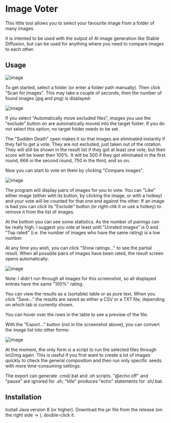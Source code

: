 # Image Voter

This little tool allows you to select your favourite image from a folder of many images.

It is intented to be used with the output of AI image generation like Stable Diffusion, but can be used for anything where you need to compare images to each other.

## Usage

![image](https://user-images.githubusercontent.com/1485873/190935015-34bb4bf3-15bc-472f-ad62-810298faaa16.png)

To get started, select a folder (or enter a folder path manually). Then click "Scan for images". This may take a couple of seconds, then the number of found images (jpg and png) is displayed:

![image](https://user-images.githubusercontent.com/1485873/190877105-533d49a1-386b-47aa-8041-b92ff3b78c43.png)

If you select "Automatically move excluded files", images you use the "exclude" button on are automatically moved into the target folder. If you do not select this option, no target folder needs to be set.

The "Sudden Death" open makes it so that images are eliminated instantly if they fail to get a vote. They are not excluded, just taken out of the rotation. They will still be shown in the result list if they got at least one vote, but their score will be lower then 100%. It will be 500 if they got eliminated in the first round, 666 in the second round, 750 in the third, and so on.

Now you can start to vote on them by clicking "Compare images".

![image](https://user-images.githubusercontent.com/1485873/190877194-d4c52f56-6589-4a4b-9b4e-d7e9f2caf239.png)

The program will display pairs of images for you to vote. You can "Like" either image (either with its button, by clicking the image, or with a hotkey) and your vote will be counted for that one and against the other. If an image is bad you can click its "Exclude" button (or right-clik it or use a hotkey) to remove it from the list of images.

At the bottom you can see some statistics. As the number of pairings can be really high, I suggest you vote at least until "Unrated images" is 0 and "Top rated" (i.e. the number of images who have the same rating) is a low number.

At any time you wish, you can click "Show ratings..." to see the partial result. When all possible pairs of images have been rated, the result screen opens automatically:

![image](https://user-images.githubusercontent.com/1485873/190877532-5d4b1440-54f3-4e85-b2ec-cd14af3c3a9f.png)

Note: I didn't run through all images for this screenshot, so all displayed entries have the same "100%" rating.

You can view the results as a (sortable) table or as pure text. When you click "Save..." the results are saved as either a CSV or a TXT file, depending on which tab is currently shown.

You can hover over the rows in the table to see a preview of the file.

With the "Export..." button (not in the screenshot above), you can convert the image list into other forms:

![image](https://user-images.githubusercontent.com/1485873/192079252-d3896e74-8759-471c-a5e2-567ba595859e.png)

At the moment, the only form is a script to run the selected files through txt2img again. This is useful if you first want to create a lot of images quickly to check the general composition and then run only specific seeds with more time-consuming settings.

The export can generate .cmd/.bat and .sh scripts. "@echo off" and "pause" are ignored for .sh; "title" produces "echo" statements for .sh/.bat.

## Installation

Install Java version 8 (or higher). Download the jar file from the release (on the right side -> ), double-click it.

